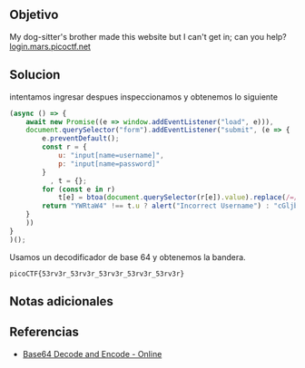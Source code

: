 ## Objetivo
My dog-sitter's brother made this website but I can't get in; can you help?[login.mars.picoctf.net](https://login.mars.picoctf.net/)

## Solucion

intentamos ingresar despues inspeccionamos y obtenemos lo siguiente

```JavaScript
(async () => {
    await new Promise((e => window.addEventListener("load", e))),
    document.querySelector("form").addEventListener("submit", (e => {
        e.preventDefault();
        const r = {
            u: "input[name=username]",
            p: "input[name=password]"
        }
          , t = {};
        for (const e in r)
            t[e] = btoa(document.querySelector(r[e]).value).replace(/=/g, "");
        return "YWRtaW4" !== t.u ? alert("Incorrect Username") : "cGljb0NURns1M3J2M3JfNTNydjNyXzUzcnYzcl81M3J2M3JfNTNydjNyfQ" !== t.p ? alert("Incorrect Password") : void alert(`Correct Password! Your flag is ${atob(t.p)}.`)
    }
    ))
}
)();

```

Usamos un decodificador de base 64 y obtenemos la bandera.

```
picoCTF{53rv3r_53rv3r_53rv3r_53rv3r_53rv3r}
```
## Notas adicionales
## Referencias
- [Base64 Decode and Encode - Online](https://www.base64decode.org/)